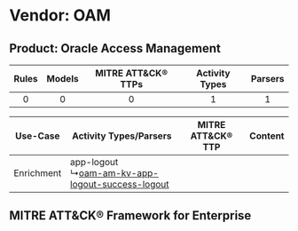 Vendor: OAM
===========
Product: Oracle Access Management
---------------------------------
| Rules | Models | MITRE ATT&CK® TTPs | Activity Types | Parsers |
|:-----:|:------:|:------------------:|:--------------:|:-------:|
|   0   |   0    |         0          |       1        |    1    |

|  Use-Case  | Activity Types/Parsers    | MITRE ATT&CK® TTP | Content    |
|:----------:| ---- | ---- | ---- |
| Enrichment |  app-logout<br> ↳[oam-am-kv-app-logout-success-logout](Ps/pC_oamamkvapplogoutsuccesslogout.md)<br> |    | [](RM/r_m_oam_oracle_access_management_Enrichment.md) |

MITRE ATT&CK® Framework for Enterprise
--------------------------------------
